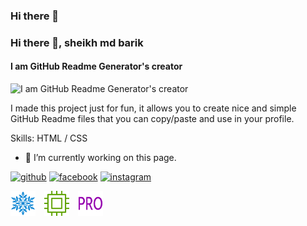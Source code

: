 ### Hi there 👋
### Hi there 👋, sheikh md barik
#### I am GitHub Readme Generator's creator
![I am GitHub Readme Generator's creator](https://scontent.fdac142-1.fna.fbcdn.net/v/t39.30808-6/343419260_1696187824150815_1379766229862142602_n.jpg?_nc_cat=106&ccb=1-7&_nc_sid=e3f864&_nc_eui2=AeEKTghnx2HmOzO5FOK30Pq6HB---mft0EccH776Z-3QR1Uy7j6MY5_yfSvQrvgrHAAbP-x7bAdeEi6tHVKz9MM2&_nc_ohc=Es_Nf1l38TYAX8bvnR2&_nc_ht=scontent.fdac142-1.fna&oh=00_AfD0XOvEzv-3cKhA9pi8xspzCfdRvjFpQQm8g_AnaWLkxQ&oe=64D1744D)

I made this project just for fun, it allows you to create nice and simple GitHub Readme files that you can copy/paste and use in your profile.

Skills:  HTML / CSS

- 🔭 I’m currently working on this page. 


[<img src='https://cdn.jsdelivr.net/npm/simple-icons@3.0.1/icons/github.svg' alt='github' height='40'>](https://github.com/sheikh-5264)  [<img src='https://cdn.jsdelivr.net/npm/simple-icons@3.0.1/icons/facebook.svg' alt='facebook' height='40'>](https://www.facebook.com/https://www.facebook.com/?_rdc=2&_rdr)  [<img src='https://cdn.jsdelivr.net/npm/simple-icons@3.0.1/icons/instagram.svg' alt='instagram' height='40'>](https://www.instagram.com/sheikh_md_barik/)  

<a href='https://archiveprogram.github.com/'><img src='https://raw.githubusercontent.com/acervenky/animated-github-badges/master/assets/acbadge.gif' width='40' height='40'></a> <a href='https://docs.github.com/en/developers'><img src='https://raw.githubusercontent.com/acervenky/animated-github-badges/master/assets/devbadge.gif' width='40' height='40'></a> <a href='https://github.com/pricing'><img src='https://raw.githubusercontent.com/acervenky/animated-github-badges/master/assets/pro.gif' width='40' height='40'></a> 




